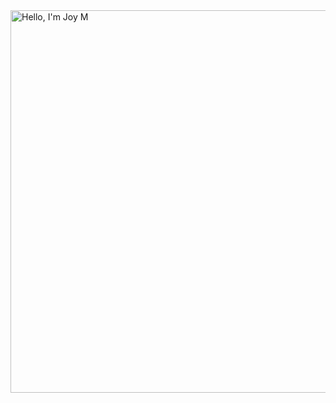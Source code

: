 <a href="https://joymun.xyz/" title="Website">
  <img alt="Hello, I'm Joy M" src="https://github.com/joyjsmun/joyjsmun/raw/main/images/title.png" width="612" />
</a>

<!--
**joyjsmun/joyjsmun** is a ✨ _special_ ✨ repository because its `README.md` (this file) appears on your GitHub profile.

Here are some ideas to get you started:

<software-engineer type="web3"/>
DeveloperDAO | Love creative things |
10X Winners on Hackathons | EthBogota & EthIstanbul Finalist 🏆🏆

- 🔭 I’m currently working on ...
- 🌱 I’m currently learning ...
- 👯 I’m looking to collaborate on ...
- 🤔 I’m looking for help with ...
- 💬 Ask me about ...
- 📫 How to reach me: ...
- 😄 Pronouns: ...
- ⚡ Fun fact: ...
-->

